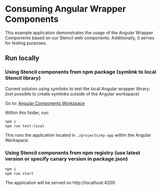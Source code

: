 # Consuming Angular Wrapper Components

This example application demonstrates the usage of the Angular Wrapper Components based on our Stencil web components. Additionally, it serves for testing purposes.

## Run locally

### Using Stencil components from npm package (symlink to local Stencil library)

Current solution using symlinks to test the local Angular wrapper library: (not possible to create symlinks outside of the Angular workspace)

Go to:
[Angular Components Workspace](../../../packages/components-angular)

Within this folder, run:

```bash
npm i
npm run test:local
```

This runs the application located in ```./projects/my-app``` within the Angular Workspace.


### Using Stencil components from npm registry (use latest version or specify canary version in package.json)

```bash
npm i
npm run start
```

The application will be served on http://localhost:4200.